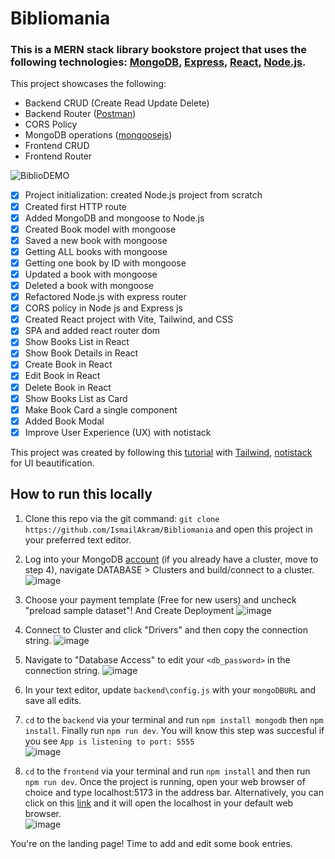 # Bibliomania

### This is a MERN stack library bookstore project that uses the following technologies: [MongoDB](https://www.mongodb.com/), [Express]([https://nodejs.org/en/](https://expressjs.com/)), [React](https://react.dev/), [Node.js](https://nodejs.org/en/).
This project showcases the following:
- Backend CRUD (Create Read Update Delete)
- Backend Router ([Postman](https://www.postman.com/))
- CORS Policy
- MongoDB operations ([mongoosejs](https://mongoosejs.com/))
- Frontend CRUD
- Frontend Router

![BiblioDEMO](https://github.com/user-attachments/assets/793ab3fb-b4a9-4f5a-ad23-5f3f85fb04a9)

- [x] Project initialization: created Node.js project from scratch
- [x] Created first HTTP route
- [x] Added MongoDB and mongoose to Node.js
- [x] Created Book model with mongoose
- [x] Saved a new book with mongoose
- [x] Getting ALL books with mongoose
- [x] Getting one book by ID with mongoose
- [x] Updated a book with mongoose
- [x] Deleted a book with mongoose
- [x] Refactored Node.js with express router
- [x] CORS policy in Node js and Express js
- [x] Created React project with Vite, Tailwind, and CSS
- [x] SPA and added react router dom
- [x] Show Books List in React
- [x] Show Book Details in React
- [x] Create Book in React
- [x] Edit Book in React
- [x] Delete Book in React
- [x] Show Books List as Card
- [x] Make Book Card a single component
- [x] Added Book Modal
- [x] Improve User Experience (UX) with notistack

This project was created by following this [tutorial](https://www.youtube.com/watch?v=-42K44A1oMA) with [Tailwind](https://tailwindcss.com/docs/installation/using-vite), [notistack](https://www.npmjs.com/package/notistack/v/3.0.0-alpha.5) for UI beautification.

## How to run this locally
1. Clone this repo via the git command: `git clone https://github.com/IsmailAkram/Bibliomania` and open this project in your preferred text editor.
2. Log into your MongoDB [account](https://account.mongodb.com/account/login) (if you already have a cluster, move to step 4), navigate DATABASE > Clusters and build/connect to a cluster.
![image](https://github.com/user-attachments/assets/be43b258-d24e-4b3d-9ec6-e98b1dc5cf26)

3. Choose your payment template (Free for new users) and uncheck "preload sample dataset"! And Create Deployment
![image](https://github.com/user-attachments/assets/61df08c0-4896-4d5a-8a05-7b10730c2aa4)

4. Connect to Cluster and click "Drivers" and then copy the connection string.
![image](https://github.com/user-attachments/assets/62d0842f-9590-4e43-b4f4-5ae10bd8aca5)

5. Navigate to "Database Access" to edit your `<db_password>` in the connection string.
![image](https://github.com/user-attachments/assets/8fb53c54-687b-41e7-8a84-09cd5c40d277)

   
6. In your text editor, update `backend\config.js` with your `mongoDBURL` and save all edits.

7. `cd` to the `backend` via your terminal and run `npm install mongodb` then `npm install`. Finally run `npm run dev`. You will know this step was succesful if you see `App is listening to port: 5555` \
![image](https://github.com/user-attachments/assets/deeff3ca-475f-4be8-9967-eae4e1fda224)

9. `cd` to the `frontend` via your terminal and run `npm install` and then run `npm run dev`. Once the project is running, open your web browser of choice and type localhost:5173 in the address bar. Alternatively, you can click on this [link](http://localhost:5173/) and it will open the localhost in your default web browser. \
![image](https://github.com/user-attachments/assets/9b6cd135-a35c-46b9-bc3f-859d9fd7db6f)

You're on the landing page! Time to add and edit some book entries.
